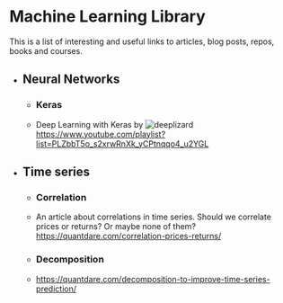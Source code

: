 # Machine Learning Library
This is a list of interesting and useful links to articles, blog posts, repos, books and courses.

* ## Neural Networks
  * ### Keras
   * Deep Learning with Keras by ![deeplizard](https://www.youtube.com/channel/UC4UJ26WkceqONNF5S26OiVw)
   <br>https://www.youtube.com/playlist?list=PLZbbT5o_s2xrwRnXk_yCPtnqqo4_u2YGL

* ## Time series
  * ### Correlation
   * An article about correlations in time series. Should we correlate prices or returns? Or maybe none of them?
https://quantdare.com/correlation-prices-returns/
  * ### Decomposition
   * https://quantdare.com/decomposition-to-improve-time-series-prediction/
